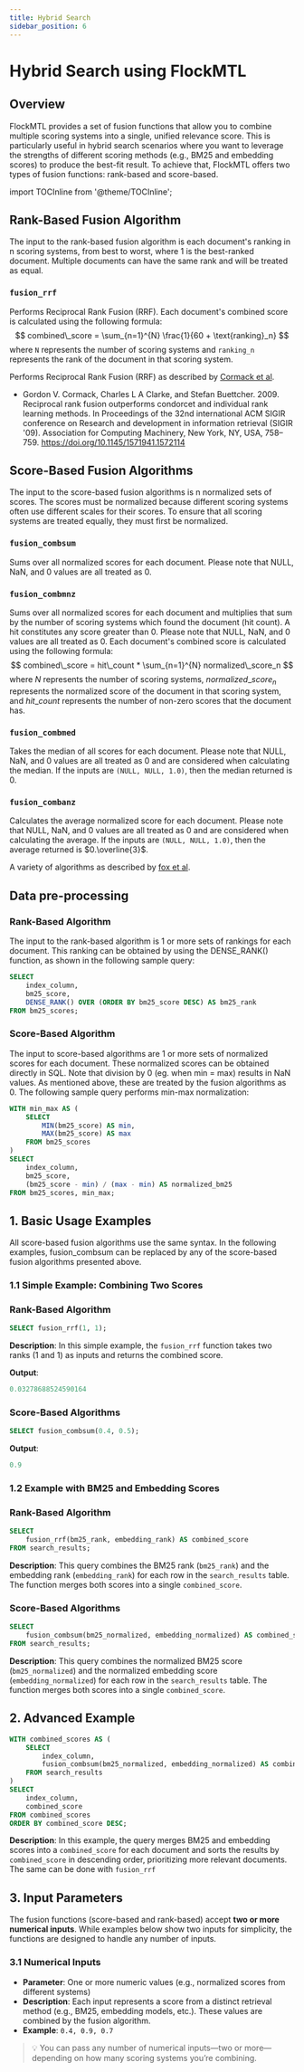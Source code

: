 ```yaml
---
title: Hybrid Search
sidebar_position: 6
---
```


# Hybrid Search using FlockMTL
## Overview
FlockMTL provides a set of fusion functions that allow you to combine multiple scoring systems into a single, unified relevance score. This is particularly useful in hybrid search scenarios where you want to leverage the strengths of different scoring methods (e.g., BM25 and embedding scores) to produce the best-fit result. To achieve that, FlockMTL offers two types of fusion functions: rank-based and score-based.

import TOCInline from '@theme/TOCInline';

<TOCInline toc={toc} />

## Rank-Based Fusion Algorithm
The input to the rank-based fusion algorithm is each document's ranking in n scoring systems, from best to worst, where 1 is the best-ranked document. Multiple documents can have the same rank and will be treated as equal.
### `fusion_rrf`
Performs Reciprocal Rank Fusion (RRF). Each document's combined score is calculated using the following formula:
$$
combined\_score = \sum_{n=1}^{N} \frac{1}{60 + \text{ranking}_n}
$$
where `N` represents the number of scoring systems and `ranking_n` represents the rank of the document in that scoring system.

Performs Reciprocal Rank Fusion (RRF) as described by [Cormack et al](https://doi.org/10.1145/1571941.1572114).

* Gordon V. Cormack, Charles L A Clarke, and Stefan Buettcher. 2009. Reciprocal rank fusion outperforms condorcet and individual rank learning methods. In Proceedings of the 32nd international ACM SIGIR conference on Research and development in information retrieval (SIGIR '09). Association for Computing Machinery, New York, NY, USA, 758–759. https://doi.org/10.1145/1571941.1572114

## Score-Based Fusion Algorithms
The input to the score-based fusion algorithms is n normalized sets of scores. The scores must be normalized because different scoring systems often use different scales for their scores. To ensure that all scoring systems are treated equally, they must first be normalized.
### `fusion_combsum`
Sums over all normalized scores for each document. Please note that NULL, NaN, and 0 values are all treated as 0.

### `fusion_combmnz`
Sums over all normalized scores for each document and multiplies that sum by the number of scoring systems which found the document (hit count). A hit constitutes any score greater than 0. Please note that NULL, NaN, and 0 values are all treated as 0. Each document's combined score is calculated using the following formula:
$$
combined\_score = hit\_count * \sum_{n=1}^{N} normalized\_score_n
$$
where $N$ represents the number of scoring systems, $normalized\_score_n$ represents the normalized score of the document in that scoring system, and $hit\_count$ represents the number of non-zero scores that the document has.

### `fusion_combmed`
Takes the median of all scores for each document. Please note that NULL, NaN, and 0 values are all treated as 0 and are considered when calculating the median. If the inputs are `(NULL, NULL, 1.0)`, then the median returned is 0.

### `fusion_combanz`
Calculates the average normalized score for each document. Please note that NULL, NaN, and 0 values are all treated as 0 and are considered when calculating the average. If the inputs are `(NULL, NULL, 1.0)`, then the average returned is $0.\overline{3}$.

A variety of algorithms as described by [fox et al](https://trec.nist.gov/pubs/trec2/papers/txt/23.txt).

## Data pre-processing
### Rank-Based Algorithm
The input to the rank-based algorithm is 1 or more sets of rankings for each document. This ranking can be obtained by using the DENSE_RANK() function, as shown in the following sample query:
```sql
SELECT 
    index_column,
    bm25_score,
    DENSE_RANK() OVER (ORDER BY bm25_score DESC) AS bm25_rank
FROM bm25_scores;
```

### Score-Based Algorithm
The input to score-based algorithms are 1 or more sets of normalized scores for each document. These normalized scores can be obtained directly in SQL. Note that division by 0 (eg. when min = max) results in NaN values. As mentioned above, these are treated by the fusion algorithms as 0. The following sample query performs min-max normalization:
```sql
WITH min_max AS (
    SELECT
        MIN(bm25_score) AS min,
        MAX(bm25_score) AS max
    FROM bm25_scores
)
SELECT 
    index_column,
    bm25_score,
    (bm25_score - min) / (max - min) AS normalized_bm25
FROM bm25_scores, min_max;
```

## 1. Basic Usage Examples
All score-based fusion algorithms use the same syntax. In the following examples, fusion_combsum can be replaced by any of the score-based fusion algorithms presented above.

### 1.1 Simple Example: Combining Two Scores
### Rank-Based Algorithm

```sql
SELECT fusion_rrf(1, 1);
```

**Description**: In this simple example, the `fusion_rrf` function takes two ranks (1 and 1) as inputs and returns the combined score.

**Output**:

```sql
0.03278688524590164
```

### Score-Based Algorithms
```sql
SELECT fusion_combsum(0.4, 0.5);
```

**Output**:

```sql
0.9
```

### 1.2 Example with BM25 and Embedding Scores
### Rank-Based Algorithm

```sql
SELECT
    fusion_rrf(bm25_rank, embedding_rank) AS combined_score
FROM search_results;
```

**Description**: This query combines the BM25 rank (`bm25_rank`) and the embedding rank (`embedding_rank`) for each row in the `search_results` table. The function merges both scores into a single `combined_score`.

### Score-Based Algorithms
```sql
SELECT
    fusion_combsum(bm25_normalized, embedding_normalized) AS combined_score
FROM search_results;
```

**Description**: This query combines the normalized BM25 score (`bm25_normalized`) and the normalized embedding score (`embedding_normalized`) for each row in the `search_results` table. The function merges both scores into a single `combined_score`.

## 2. Advanced Example

```sql
WITH combined_scores AS (
    SELECT
        index_column,
        fusion_combsum(bm25_normalized, embedding_normalized) AS combined_score
    FROM search_results
)
SELECT
    index_column,
    combined_score
FROM combined_scores
ORDER BY combined_score DESC;
```

**Description**: In this example, the query merges BM25 and embedding scores into a `combined_score` for each document and sorts the results by `combined_score` in descending order, prioritizing more relevant documents. The same can be done with `fusion_rrf`

## 3. Input Parameters

The fusion functions (score-based and rank-based) accept **two or more numerical inputs**. While examples below show two inputs for simplicity, the functions are designed to handle any number of inputs.

### 3.1 Numerical Inputs

- **Parameter**: One or more numeric values (e.g., normalized scores from different systems)
- **Description**: Each input represents a score from a distinct retrieval method (e.g., BM25, embedding models, etc.). These values are combined by the fusion algorithm.
- **Example**: `0.4, 0.9, 0.7`

> 💡 You can pass any number of numerical inputs—two or more—depending on how many scoring systems you’re combining.
